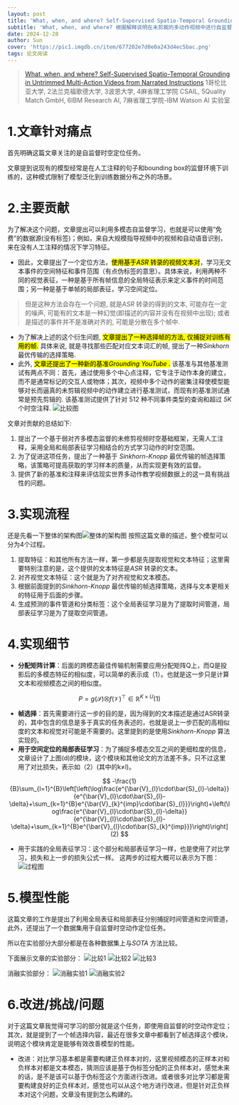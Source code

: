 ```yaml
---
layout: post
title: 'What, when, and where? Self-Supervised Spatio-Temporal Grounding in Untrimmed Multi-Action Videos from Narrated Instructions CVPR2024'
subtitle: 'What, when, and where? 根据解释说明在未剪裁的多动作视频中进行自监督时空定位训练'
date: 2024-12-28
author: Sun
cover: 'https://pic1.imgdb.cn/item/677202e7d0e0a243d4ec5bac.png'
tags: 论文阅读
---
```


> [What, when, and where? Self-Supervised Spatio-Temporal Grounding in Untrimmed Multi-Action Videos from Narrated Instructions](https://openaccess.thecvf.com/content/CVPR2024/html/Chen_What_When_and_Where_Self-Supervised_Spatio-Temporal_Grounding_in_Untrimmed_Multi-Action_CVPR_2024_paper.html)
> 1哥伦比亚大学, 2法兰克福歌德大学, 3波恩大学, 4麻省理工学院 CSAIL, 5Quality Match GmbH, 6IBM Research AI, 7麻省理工学院-IBM Watson AI 实验室

# 1.文章针对痛点

首先明确这篇文章关注的是自监督时空定位任务。

文章提到说现有的模型经常是在人工注释的句子和bounding box的监督环境下训练的，这种模式限制了模型泛化到训练数据分布之外的场景。

# 2.主要贡献

为了解决这个问题，文章提出可以利用多模态自监督学习，也就是可以使用“免费”的数据源(没有标签)；例如，来自大规模指导视频中的视频和自动语音识别，来在没有人工注释的情况下学习特征。

* 因此，文章提出了一个定位方法，<mark>使用基于*ASR* 转录的视频文本对</mark>，学习无文本事件的空间特征和事件范围（有点伪标签的意思）。具体来说，利用两种不同的视觉表征，一种是基于所有帧信息的全局特征表示来定义事件的时间范围；另一种是基于单帧的局部表征，学习空间定位。

> 但是这种方法会存在一个问题, 就是*ASR* 转录的得到的文本, 可能存在一定的噪声, 可能有的文本是一种幻觉(即描述的内容并没有在视频中出现); 或者是描述的事件并不是准确对齐的, 可能是分散在多个帧中.

* 为了解决上述的这个衍生问题, <mark>文章提出了一种选择帧的方法, 仅捕捉对训练有用的帧.</mark> 具体来说, 就是寻找那些匹配对应文本词汇的帧, 提出了一种*Sinkhorn* 最优传输的选择策略.
* 此外, <mark>文章还提出了一种新的基准*Grounding YouTube* .</mark> 该基准与其他基准测试有两点不同：首先，通过使用多个中心点注释，它专注于动作本身的建立，而不是通常标记的交互人或物体；其次，视频中多个动作的密集注释使模型能够对长而逼真的未剪辑视频中的动作建立进行基准测试，而现有的基准测试通常是预先剪辑的. 该基准测试提供了针对 512 种不同事件类型的查询和超过 *5K* 个时空注释. ![比较图](https://pic.imgdb.cn/item/676f91d9d0e0a243d4ebe0da.png)

文章对贡献的总结如下:

1. 提出了一个基于弱对齐多模态监督的未修剪视频时空基础框架，无需人工注释，采用全局和局部表征学习相结合的方式学习动作的时空范围。
2. 为了促进这项任务，提出了一种基于 *Sinkhorn-Knopp* 最优传输的帧选择策略，该策略可提高获取的学习样本的质量，从而实现更有效的监督。
3. 提供了新的基准和注释来评估现实世界多动作教学视频数据上的这一具有挑战性的问题。

# 3.实现流程

还是先看一下整体的架构图![整体的架构图](https://pic1.imgdb.cn/item/6770e890d0e0a243d4ec11ed.png)
按照这篇文章的描述，整个模型可以分为4个过程。

1. 提取特征：和其他所有方法一样，第一步都是先提取视觉和文本特征；这里需要特别注意的是，这个提供的文本特征是*ASR* 转录的文本。
2. 对齐视觉文本特征：这个就是为了对齐视觉和文本模态。
3. 根据前面提到的*Sinkhorn-Knopp* 最优传输的帧选择策略，选择与文本更相关的特征用于后面的步骤。
4. 生成预测的事件管道和分类标签：这个全局表征学习是为了提取时间管道，局部表征学习是为了提取空间管道。

# 4.实现细节

* **分配矩阵计算**：后面的跨模态最佳传输机制需要应用分配矩阵Q上，而Q是投影后的多模态特征的相似度，可以简单的表示成（1）。也就是这一步只是计算文本和视频模态之间的相似度。

$$
P=g(\mathcal{S})\bigotimes f(\mathcal{V})^{\top}\in\mathbb{R}^{K\times U}(1)
$$

* **帧选择**：首先需要进行这一步的目的是，因为得到的文本描述是通过ASR转录的，其中包含的信息是多于真实的任务表述的，也就是说上一步匹配的高相似度的文本和视觉对可能是不需要的。这里提到的是使用*Sinkhorn-Knopp*  算法实现的。
* **用于空间定位的局部表征学习**：为了捕捉多模态交互之间的更细粒度的信息，文章设计了上图(d)的模块，这个模块和其他论文的方法差不多。只不过这里用了对比损失，表示如（2）(其中的k≠l)。

$$
-\frac{1}{B}\sum_{l=1}^{B}\left[\left(\log\frac{e^{\bar{V}_{l}\cdot\bar{S}_{l}-\delta}}{e^{\bar{V}_{l}\cdot\bar{S}_{l}-\delta}+\sum_{k=1}^{B}e^{\bar{V}_{k}^{imp}\cdot\bar{S}_{l}}}\right)+\left(\log\frac{e^{\bar{V}_{l}\cdot\bar{S}_{l}-\delta}}{e^{\bar{V}_{l}\cdot\bar{S}_{l}-\delta}+\sum_{k=1}^{B}e^{\bar{V}_{l}\cdot\bar{S}_{k}^{imp}}}\right)\right](2)
$$

* 用于实践的全局表征学习：这个部分和局部表征学习一样，也是使用了对比学习，损失和上一步的损失公式一样。
  这两步的过程大概可以表示为下图：![过程图](https://pic1.imgdb.cn/item/6770ef5cd0e0a243d4ec13ea.png)

# 5.模型性能

这篇文章的工作是提出了利用全局表征和局部表征分别捕捉时间管道和空间管道，此外，还提出了一个数据集用于自监督时空动作定位任务。

所以在实验部分大部分都是在各种数据集上与*SOTA* 方法比较。

下面展示文章的实验部分：
![比较1](https://pic1.imgdb.cn/item/677200d6d0e0a243d4ec5ad0.png)
![比较2](https://pic1.imgdb.cn/item/67720119d0e0a243d4ec5aee.png)
![比较3](https://pic1.imgdb.cn/item/6772013ad0e0a243d4ec5afb.png)

消融实验部分：
![消融实验1](https://pic1.imgdb.cn/item/67720168d0e0a243d4ec5b10.png)
![消融实验2](https://pic1.imgdb.cn/item/6772018ad0e0a243d4ec5b20.png)

# 6.改进/挑战/问题

对于这篇文章我觉得可学习的部分就是这个任务，即使用自监督的时空动作定位；其次，就是提到了一个帧选择内容，最近在很多文章中都看到了帧选择这个模块，说明这个模块肯定是能够有效改善模型的性能。

* 改进：对比学习基本都是需要构建正负样本对的，这里视频模态的正样本对和负样本对都是文本模态，猜测应该是基于伪标签分配的正负样本对，感觉未来的话，是不是该可以基于伪标签这个方面进行改进。或者很多对比学习都是需要构建良好的正负样本对，感觉也可以从这个地方进行改进，但是针对正负样本对这个问题，文章没有提到怎么构建的。

